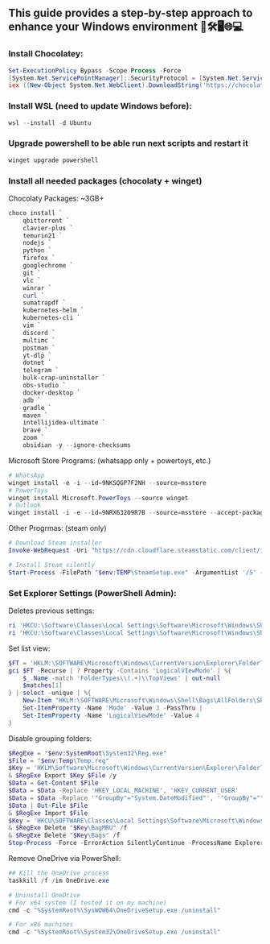 ## This guide provides a step-by-step approach to enhance your Windows environment 🚀🛠️🖥️🌐💻


### Install Chocolatey:

```powershell
Set-ExecutionPolicy Bypass -Scope Process -Force
[System.Net.ServicePointManager]::SecurityProtocol = [System.Net.ServicePointManager]::SecurityProtocol -bor 3072
iex ((New-Object System.Net.WebClient).DownloadString('https://chocolatey.org/install.ps1'))
```

### Install WSL (need to update Windows before):
```powershell
wsl --install -d Ubuntu
```

### Upgrade powershell to be able run next scripts and restart it
```powershell
winget upgrade powershell
```

### Install all needed packages (chocolaty + winget)
Chocolaty Packages: ~3GB+

```powershell
choco install `
    qbittorrent `
    clavier-plus `
    temurin21 `
    nodejs `
    python `
    firefox `
    googlechrome `
    git `
    vlc `
    winrar `
    curl `
    sumatrapdf `
    kubernetes-helm `
    kubernetes-cli `
    vim `
    discord `
    multimc `
    postman `
    yt-dlp `
    dotnet `
    telegram `
    bulk-crap-uninstaller `
    obs-studio `
    docker-desktop `
    adb `
    gradle `
    maven `
    intellijidea-ultimate `
    brave `
    zoom `
    obsidian -y --ignore-checksums
```

Microsoft Store Programs:
(whatsapp only + powertoys, etc.)
```powershell
# WhatsApp
winget install -e -i --id=9NKSQGP7F2NH --source=msstore
# PowerToys
winget install Microsoft.PowerToys --source winget
# Outlook
winget install -i -e --id=9NRX63209R7B --source=msstore --accept-package-agreements
```

Other Progrmas:
(steam only)
```powershell
# Download Steam installer
Invoke-WebRequest -Uri "https://cdn.cloudflare.steamstatic.com/client/installer/SteamSetup.exe" -OutFile "$env:TEMP\SteamSetup.exe"

# Install Steam silently
Start-Process -FilePath "$env:TEMP\SteamSetup.exe" -ArgumentList '/S' -Wait
```


### Set Explorer Settings (PowerShell Admin):

Deletes previous settings:
```powershell
ri 'HKCU:\Software\Classes\Local Settings\Software\Microsoft\Windows\Shell\BagMRU' -Recurse
ri 'HKCU:\Software\Classes\Local Settings\Software\Microsoft\Windows\Shell\Bags' -Recurse
```

Set list view:
```powershell
$FT = 'HKLM:\SOFTWARE\Microsoft\Windows\CurrentVersion\Explorer\FolderTypes'
gci $FT -Recurse | ? Property -Contains 'LogicalVIewMode' | %{
    $_.Name -match 'FolderTypes\\(.+)\\TopViews' | out-null
    $matches[1]
} | select -unique | %{
    New-Item "HKLM:\SOFTWARE\Microsoft\Windows\Shell\Bags\AllFolders\Shell\$_" -Force |
    Set-ItemProperty -Name 'Mode' -Value 3 -PassThru |
    Set-ItemProperty -Name 'LogicalViewMode' -Value 4
}
```

Disable grouping folders:
```powershell
$RegExe = "$env:SystemRoot\System32\Reg.exe"
$File = "$env:Temp\Temp.reg"
$Key = 'HKLM\Software\Microsoft\Windows\CurrentVersion\Explorer\FolderTypes\{885a186e-a440-4ada-812b-db871b942259}'
& $RegExe Export $Key $File /y
$Data = Get-Content $File
$Data = $Data -Replace 'HKEY_LOCAL_MACHINE', 'HKEY_CURRENT_USER'
$Data = $Data -Replace '"GroupBy"="System.DateModified"', '"GroupBy"=""'
$Data | Out-File $File
& $RegExe Import $File
$Key = 'HKCU\SOFTWARE\Classes\Local Settings\Software\Microsoft\Windows\Shell'
& $RegExe Delete "$Key\BagMRU" /f
& $RegExe Delete "$Key\Bags" /f
Stop-Process -Force -ErrorAction SilentlyContinue -ProcessName Explorer
```

Remove OneDrive via PowerShell:

```powershell
## Kill the OneDrive process
taskkill /f /im OneDrive.exe

# Uninstall OneDrive
# For x64 system (I tested it on my machine)
cmd -c "%SystemRoot%\SysWOW64\OneDriveSetup.exe /uninstall"

# For x86 machines
cmd -c "%SystemRoot%\System32\OneDriveSetup.exe /uninstall"
```

